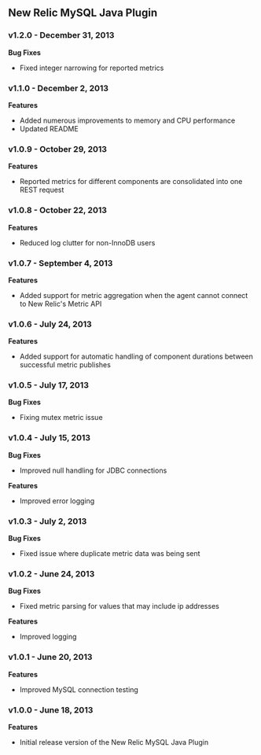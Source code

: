 ## New Relic MySQL Java Plugin ##

### v1.2.0 - December 31, 2013 ###

**Bug Fixes**

* Fixed integer narrowing for reported metrics

### v1.1.0 - December 2, 2013 ###

**Features**

* Added numerous improvements to memory and CPU performance
* Updated README

### v1.0.9 - October 29, 2013 ###

**Features**

* Reported metrics for different components are consolidated into one REST request

### v1.0.8 - October 22, 2013 ###

**Features**

* Reduced log clutter for non-InnoDB users

### v1.0.7 - September 4, 2013 ###

**Features**

* Added support for metric aggregation when the agent cannot connect to New Relic's Metric API

### v1.0.6 - July 24, 2013 ###

**Features**

* Added support for automatic handling of component durations between successful metric publishes

### v1.0.5 - July 17, 2013 ###

**Bug Fixes**

* Fixing mutex metric issue

### v1.0.4 - July 15, 2013 ###

**Bug Fixes**

* Improved null handling for JDBC connections

**Features**

* Improved error logging

### v1.0.3 - July 2, 2013 ###

**Bug Fixes**

* Fixed issue where duplicate metric data was being sent  

### v1.0.2 - June 24, 2013 ###

**Bug Fixes**

* Fixed metric parsing for values that may include ip addresses

**Features**

* Improved logging

### v1.0.1 - June 20, 2013 ###

**Features**

* Improved MySQL connection testing

### v1.0.0 - June 18, 2013 ###

**Features**

* Initial release version of the New Relic MySQL Java Plugin